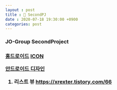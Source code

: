 ```yaml
---
layout : post
title : 🎲 SecondPJ
date : 2020-07-18 19:30:00 +0900
categories: post
---
```



<h3>JO-Group SecondProject<h3>

<a href="https://www.youtube.com/watch?v=oXIeBhV06-Y">홍드로이드</a>
<a href="http://flaticon.com">ICON</a>

<a href="https://developer.android.com/design/index.html">안드로이드 디자인</a>

1. 리스트 뷰 https://xrexter.tistory.com/66